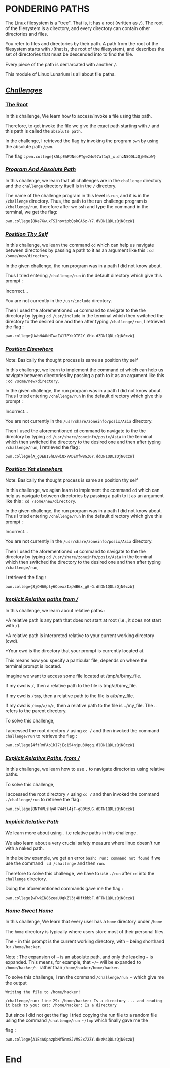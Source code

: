 # PONDERING PATHS

The Linux filesystem is a "tree". That is, it has a root (written as `/`). The root of the filesystem is a directory, and every directory can contain other directories and files.

 You refer to files and directories by their path. A path from the root of the filesystem starts with `/`(that is, the root of the filesystem), and describes the set of directories that must be descended into to find the file. 
 
 Every piece of the path is demarcated with another `/`.


This module of Linux Lunarium is all about file paths.
## <u><b><i>Challenges</i></b></u>


### <u>The Root</u>

In this challenge, We learn how to access/invoke a file using this path.

Therefore, to get invoke the file we give the exact path starting with `/` and this path is called the `absolute path`.


In the challenge, I retrieved the flag by invoking the program `pwn` by using the absolute path `/pwn`.

The flag : `pwn.college{k5LpEAPJNeoPTgw24o97af1q5_x.dhzN5QDLzQjN0czW}`



### <u><b><i>Program And Absolute Path </u></i></b>

In this challenge, we learn that all challenges are in the `challenge` directory and the `challenge` directory itself is in the `/` directory.

The name of the challenge program in this level is `run`, and it is in the `/challenge` directory. Thus, the path to the run challenge program is `/challenge/run`, therefore after we ssh and type the command in the terminal, we get the flag:

`pwn.college{8Ke7XwuxTSIhovtpbQpkCA6z-Y7.dVDN1QDLzQjN0czW}`

### <u><b><i>Position Thy Self</u></b></i>

In this challenge, we learn the command `cd` which can help us navigate between directories by passing a path to it as an argument like this : `cd /some/new/directory`.

In the given challenge, the run program was in a path I did not know about.

Thus I tried entering `/challenge/run` in the default directory which give this prompt :

Incorrect...

You are not currently in the `/usr/include` directory.

Then I used the aforementioned `cd` command to navigate to the the directory by typing `cd /usr/include` in the terminal
which then switched the directory to the desired one and then after typing `/challenge/run`, I retrieved the flag :

`pwn.college{UwbN4ANHTwaZ417PYkOTF2Y_GHx.dZDN1QDLzQjN0czW}`

### <u><b><i>Position Elsewhere</u></b></i>

Note: Basically the thought process is same as position thy self

In this challenge, we learn to implement the command `cd` which can help us navigate between directories by passing a path to it as an argument like this : `cd /some/new/directory`.

In the given challenge, the run program was in a path I did not know about.
Thus I tried entering `/challenge/run` in the default directory which give this prompt :

Incorrect...

You are not currently in the `/usr/share/zoneinfo/posix/Asia` directory.

Then I used the aforementioned `cd` command to navigate to the the directory by typing `cd /usr/share/zoneinfo/posix/Asia` in the terminal which then switched the directory to the desired one and then after typing `/challenge/run`, I retrieved the flag :

`pwn.college{A_gDEB1ShL8wiQx7ADEmfw8GZ0Y.ddDN1QDLzQjN0czW}`

### <u><b><i>Position Yet elsewhere</u></b></i>

Note: Basically the thought process is same as position thy self

In this challenge, we agian learn to implement the command `cd` which can help us navigate between directories by passing a path to it as an argument like this : `cd /some/new/directory`.

In the given challenge, the run program was in a path I did not know about.
Thus I tried entering `/challenge/run` in the default directory which give this prompt :

Incorrect...

You are not currently in the `/usr/share/zoneinfo/posix/Asia` directory.


Then I used the aforementioned `cd` command to navigate to the the directory by typing `cd /usr/share/zoneinfo/posix/Asia` in the terminal which then switched the directory to the desired one and then after typing `/challenge/run`,

 I retrieved the flag :


`pwn.college{8jQH6Gply6QpexzIzpWB6x_gG-G.dhDN1QDLzQjN0czW}`



### <u><b><i>Implicit Relative paths from /</u></b></i>

In this challenge, we learn about relative paths :

*A relative path is any path that does not start at root (i.e., it does not start with `/`).

*A relative path is interpreted relative to your current working directory (cwd).

*Your cwd is the directory that your prompt is currently located at.



This means how you specify a particular file, depends on where the terminal prompt is located.

Imagine we want to access some file located at /tmp/a/b/my_file.

If my cwd is `/`, then a relative path to the file is tmp/a/b/my_file.

If my cwd is `/tmp`, then a relative path to the file is a/b/my_file.

If my cwd is `/tmp/a/b/c`, then a relative path to the file is ../my_file. The .. refers to the parent directory.



To solve this challenge, 

I accessed the root directory `/` using  `cd /` and then  invoked the command `challenge/run` to retrieve the flag :

`pwn.college{4ftRmPAo1kI7jEq154njpu3Uqgq.dlDN1QDLzQjN0czW}`

### <u><b><i> Explicit Relative Paths, from /</u></b></i>
In this challenge, we learn how to use `.` to navigate directories using relative paths.

To solve this challenge,

I accessed the root directory `/` using  `cd /` and then  invoked the command `./challenge/run` to retrieve the flag :

`pwn.college{8NTWVLsHyAH7W4tl4jF-g80tzUG.dBTN1QDLzQjN0czW}`

### <u><b><i>Implicit Relative Path</u></b></i>

We learn more about using `.` i.e relative paths in this challenge.

We also learn about a very crucial safety measure where linux doesn't run with a naked path. 

In the below example, we get an error `bash: run: command not found` if we use the command ` cd /challenge` and then `run`.

Therefore to solve this challenge, we have to use `./run` after `cd` into the `challenge` directory.

Doing the aforementioned commands gave me the flag :

`pwn.college{wFwkIN86zeaUUqkZl3j4DftkbbF.dFTN1QDLzQjN0czW}`

### <u><b><i>Home Sweet Home</u></b></i>

In this challenge, We learn that every user has a `home`
directory under `/home`

The `home` directory is typically where users store most of their personal files.

The `~` in this prompt is the current working directory, with `~` being shorthand for `/home/hacker`. 

Note :  The expansion of `~` is an absolute path, and only the leading `~` is expanded. This means, for example, that `~/~` will be expanded to `/home/hacker/~ `rather than `/home/hacker/home/hacker`.



To solve this challenge, I ran the command `/challenge/run ~` which give me the output 

`Writing the file to /home/hacker!`

`/challenge/run: line 29: /home/hacker: Is a directory
... and reading it back to you:
cat: /home/hacker: Is a directory`

But since I did not get the flag I tried copying the run file to a random file using the command `/challenge/run ~/tmp` which finally 
gave me the 

flag :

`pwn.college{A1E4AOpazpbMf5nm8JVMS2x72ZY.dNzM4QDLzQjN0czW}`

# End

